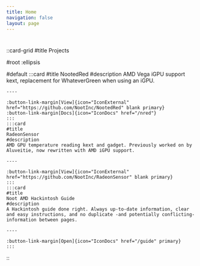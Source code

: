 ```yaml
---
title: Home
navigation: false
layout: page
---
```


#

::card-grid
#title
Projects

#root
:ellipsis

#default
    :::card
    #title
    NootedRed
    #description
    AMD Vega iGPU support kext, replacement for WhateverGreen when using an iGPU.

    ----

    :button-link-margin[View]{icon="IconExternal" href="https://github.com/NootInc/NootedRed" blank primary}
    :button-link-margin[Docs]{icon="IconDocs" href="/nred"}
    :::
    :::card
    #title
    RadeonSensor
    #description
    AMD GPU temperature reading kext and gadget. Previously worked on by Aluveitie, now rewritten with AMD iGPU support.

    ----

    :button-link-margin[View]{icon="IconExternal" href="https://github.com/NootInc/RadeonSensor" blank primary}
    :::
    :::card
    #title
    Noot AMD Hackintosh Guide
    #description
    A Hackintosh guide done right. Always up-to-date information, clear and easy instructions, and no duplicate -and potentially conflicting- information between pages.

    ----

    :button-link-margin[Open]{icon="IconDocs" href="/guide" primary}
    :::
::
